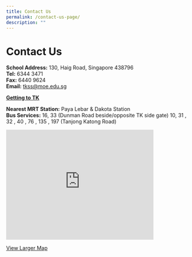 ```yaml
---
title: Contact Us
permalink: /contact-us-page/
description: ""
---
```


# Contact Us
**School Address:** 130, Haig Road, Singapore 438796  
**Tel:** 6344 3471  
**Fax:** 6440 9624  
**Email:** [tkss@moe.edu.sg](http://tkss.24k-designs.com/mailto:tkss@moe.edu.sg)

<b><u>Getting to TK</u></b>

**Nearest MRT Station:** Paya Lebar & Dakota Station  
**Bus Services:** 16, 33 (Dunman Road beside/opposite TK side gate) 10, 31 , 32 , 40 , 76 , 135 , 197 (Tanjong Katong Road)

<iframe loading="lazy" src="https://www.google.com/maps/embed?pb=!1m14!1m8!1m3!1d3988.7785293356624!2d103.89768615342426!3d1.3081077871424793!3m2!1i1024!2i768!4f13.1!3m3!1m2!1s0x0000000000000000%3A0x7f258997659216e2!2sTanjong+Katong+Secondary+School!5e0!3m2!1sen!2s!4v1416464779237" width="400" height="300" frameborder="0" data-mce-fragment="1"></iframe>

<a href="https://www.google.com/maps/place/Tanjong+Katong+Secondary+School/@1.3081078,103.8976862,17z/data=!4m2!3m1!1s0x0000000000000000:0x7f258997659216e2?hl=en" target="_blank">View Larger Map</a>